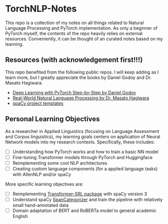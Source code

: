 # TorchNLP-Notes

This repo is a collection of my notes on all things related to Natural Language Processing and PyTorch implementation.
As only a beginner of PyTorch myself, the contents of the repo heavily relies on external resources. Conveniently, it can be thought of an curated notes based on my learning. 

## Resources (with acknowledgement first!!!)

This repo benefited from the following public repos. I will keep adding as I learn more, but I greatly appreciate the books by Daniel Godoy and Dr. Masato Hagiwara. 

- [Deep Learning with PyTorch Step-by-Step by Daniel Godoy](https://github.com/dvgodoy/PyTorchStepByStep)
- [Real-World Natural Language Processing by Dr. Masato Hagiwara](https://github.com/mhagiwara/realworldnlp)
- [spaCy project templates](https://github.com/explosion/projects)


## Personal Learning Objectives

As a researcher in Applied Linguistics (focusing on Language Assessment and Corpus linguistics), my learning goals centers on application of Neural Network models into my research contexts. Specifically, these includes:

- [ ] Understanding how PyTorch works and how to train a basic NN model
- [ ] Fine-tuning Transformer models through PyTorch and Huggingface
- [ ] Reimplementing some cool NLP architectures
- [ ] Creating custom language components (for a applied language tasks) with AllenNLP and/or spaCy

More specific learning objectives are:

- [ ] Reimplementing [Transformer-SRL package](https://github.com/Riccorl/transformer-srl) with spaCy version 3
- [ ] Understand spaCy [SpanCategorizer](https://spacy.io/api/spancategorizer/#_title) and train the pipeline with relatively small hand-annotated data
- [ ] Domain adaptation of BERT and RoBERTa model to general academic English
